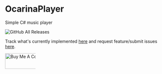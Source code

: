 # OcarinaPlayer



Simple C# music player

![GitHub All Releases](https://img.shields.io/github/downloads/hernikplays/OcarinaPlayer/total)

Track what's currently implemented [here](https://github.com/hernikplays/OcarinaPlayer/projects/1) and request feature/submit issues [here](https://github.com/hernikplays/OcarinaPlayer/issues).

<div style="width:100px !important;">
  <a href="https://www.buymeacoffee.com/hernikplays" target="_blank"><img src="https://cdn.buymeacoffee.com/buttons/default-blue.png" alt="Buy Me A Coffee" style="height: 51px !important;width: 217px !important;" ></a>
  </div>
